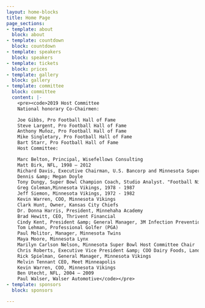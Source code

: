```yaml
---
layout: home-blocks
title: Home Page
page_sections:
- template: about
  block: about
- template: countdown
  block: countdown
- template: speakers
  block: speakers
- template: tickets
  block: prices
- template: gallery
  block: gallery
- template: committee
  block: committee
  content: |-
    <pre><code>2019 Host Committee
    National honorary Co-Chairmen:

    Joe Gibbs, Pro Football Hall of Fame
    Steve Largent, Pro Football Hall of Fame
    Anthony Muñoz, Pro Football Hall of Fame
    Mike Singletary, Pro Football Hall of Fame
    Bart Starr, Pro Football Hall of Fame
    Host Committee:

    Marc Belton, Principal, Wisefellows Consulting
    Matt Birk, NFL, 1998 – 2012
    Richard Davis, Executive Chairman, U.S. Bancorp and Minnesota Super Bowl Host Committee Chair
    Dennis &amp; Megan Doyle
    Tony Dungy, Super Bowl Champion Coach, Studio Analyst. "Football Night in America" &amp; "Thursday Night Football"
    Greg Coleman,Minnesota Vikings, 1978 - 1987
    Jeff Siemon, Minnesota Vikings, 1972 - 1982
    Kevin Warren, COO, Minnesota Vikings
    Clark Hunt, Owner, Kansas City Chiefs
    Dr. Donna Harris, President, Minnehaha Academy
    Brad Hewitt, CEO, Thrivent Financial
    Cindy Kent, President &amp; General Manager, 3M Infection Prevention Division
    Tom Lehman, Professional Golfer (PGA)
    Paul Molitor, Manager, Minnesota Twins
    Maya Moore, Minnesota Lynx
    Marilyn Carlson Nelson, Minnesota Super Bowl Host Committee Chair
    Chris Roberts, Executive Vice President &amp; COO Dairy Foods, Land O’Lakes, Inc.
    Rick Spielman, General Manager, Minnesota Vikings
    Melvin Tennant CEO, Meet Minneapolis
    Kevin Warren, COO, Minnesota Vikings
    Ben Utecht, NFL, 2004 – 2009
    Paul Walser, Walser Automotive</code></pre>
- template: sponsors
  block: sponsors

---
```

